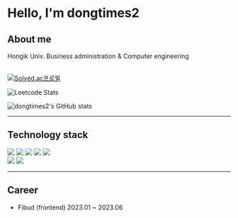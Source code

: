 <h1>Hello, I'm dongtimes2</h1>

<h2>About me</h2>
<div>
  <div> Hongik Univ. Business administration & Computer engineering</div>
  
  <br />
  
  [![Solved.ac프로필](http://mazassumnida.wtf/api/v2/generate_badge?boj=dongtimes2js)](https://solved.ac/dongtimes2js)
  
  ![Leetcode Stats](https://leetcard.jacoblin.cool/dongtimes2)
  
  ![dongtimes2's GitHub stats](https://github-readme-stats.vercel.app/api?username=dongtimes2&show_icons=true&theme=dark)

  
</div>
  
<hr />

<h2>Technology stack</h2>
<div>
  <div>
    <img src="https://img.shields.io/badge/HTML-E34F26?style=flat-square&logo=html5&logoColor=white"/>
    <img src="https://img.shields.io/badge/CSS-1572B6?style=flat-square&logo=CSS3&logoColor=white"/>
    <img src="https://img.shields.io/badge/JavaScript-F7DF1E?style=flat-square&logo=JavaScript&logoColor=white"/>
    <img src="https://img.shields.io/badge/React-61DAFB?style=flat-square&logo=react&logoColor=white"/>
    <img src="https://img.shields.io/badge/Express-000000?style=flat-square&logo=express&logoColor=white"/>
  </div>
  <div>
    <img src="https://img.shields.io/badge/Python-3776AB?style=flat-square&logo=Python&logoColor=white"/>
    <img src="https://img.shields.io/badge/C-A8B9CC?style=flat-square&logo=c&logoColor=white"/>
  </div>
</div>

<hr />
<h2>Career</h2>
<ul>
  <li>Fibud (frontend) 2023.01 ~ 2023.06</li>
</ul>
